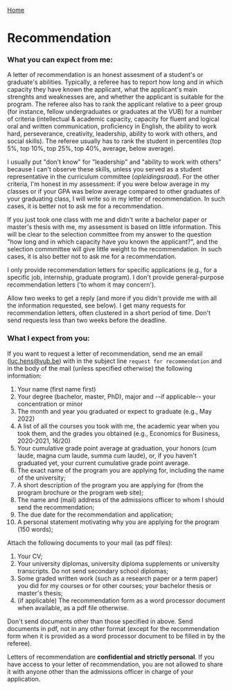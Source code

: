 [Home](index.html)

# Recommendation 

### What you can expect from me:
A letter of recommendation is an honest assesment of a student's or graduate's abilities. Typically, a referee has to report how long and in which capacity they have known the applicant, what the applicant's main strenghts and weaknesses are, and whether the applicant is suitable for the program. The referee also has to rank the applicant relative to a peer group (for instance, fellow undergraduates or graduates at the VUB) for a number of criteria (intellectual & academic capacity, capacity for fluent and logical oral and written communication, proficiency in English, the ability to work hard, perseverance, creativity, leadership, ability to work with others, and social skills). The referee usually has to rank the student in percentiles (top 5%, top 10%, top 25%, top 40%, average, below average). 

I usually put "don't know" for "leadership" and "ability to work with others" because I can't observe these skills, unless you served as a student representative in the curriculum committee (*opleidingsraad*). For the other criteria, I'm honest in my assessment: if you were below average in my classes or if your GPA was below average compared to other graduates of your graduating class, I will write so in my letter of recommendation. In such cases, it is better not to ask me for a recommendation. 

 If you just took one class with me and didn't write a bachelor paper or master's thesis with me, my assessment is based on little information. This will be clear to the selection committee from my answer to the question "how long and in which capacity have you known the applicant?", and the selection commmittee will give little weight to the recommendation. In such cases, it is also better not to ask me for a recommendation. 

 I only provide recommendation letters for specific applications (e.g., for a specific job, internship, graduate program). I don't provide general-purpose recommendation letters ('to whom it may concern').

Allow two weeks to get a reply (and more if you didn't provide me with all the information requested, see below). I get many requests for recommendation letters, often clustered in a short period of time. Don't send requests less than two weeks before the deadline.  

### What I expect from you:
If you want to request a letter of recommendation, send me an email (luc.hens@vub.be) with in the subject line <code>request for recommendation</code> and in the body of the mail (unless specified otherwise) the following information:
1. Your name (first name first)
2. Your degree (bachelor, master, PhD), major and --if applicable-- your concentration or minor
3. The month and year you graduated or expect to graduate (e.g., May 2022)
4. A list of all the courses you took with me, the academic year when you took them, and the grades you obtained (e.g., Economics for Business, 2020-2021, 16/20)
5. Your cumulative grade point average at graduation, your honors (cum laude, magna cum laude, summa cum laude), or, if you haven't graduated yet, your current cumulative grade point average. 
6. The exact name of the program you are applying for, including the name of the university;
7. A short description of the program you are applying for (from the program brochure or the program web site);
8. The name and (mail) address of the admissions officer to whom I should send the recommendation;
9. The due date for the recommendation and application;
10. A personal statement motivating why you are applying for the program (150 words);

Attach the following documents to your mail (as pdf files):			
1. Your CV;
2. Your university diplomas, university diploma supplements or university transcripts. Do not send secondary school diplomas; 
3. Some graded written work (such as a research paper or a term paper) you did for my courses or for other courses; your bachelor thesis or master's thesis;
4. (if applicable) The recommendation form as a word processor document when available, as a pdf file otherwise.

Don't send documents other than those specified in above. Send documents in pdf, not in any other format (except for the recommendation form when it is provided as a word processor document to be filled in by the referee).

Letters of recommendation are **confidential and strictly personal**. If you have access to your letter of recommendation, you are not allowed to share it with anyone other than the admissions officer in charge of your application.